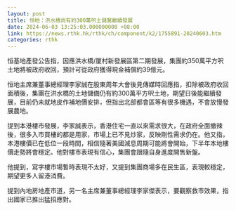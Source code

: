 ```yaml
---
layout: post
title: 恒地：洪水橋尚有約300萬呎土儲冀繼續發展　
date: 2024-06-03 13:25:03.000000000 +08:00
link: https://news.rthk.hk/rthk/ch/component/k2/1755891-20240603.htm
categories: rthk
---
```


恒基地產發公告指，因應洪水橋/厦村新發展區第二期發展，集團約350萬平方呎土地將被政府收回，預計可從政府獲得現金補償約39億元。

恒地主席兼董事總經理李家誠在股東周年大會後見傳媒時回應指，扣除被政府收回面積後，集團在洪水橋的土地儲備仍有約300萬平方呎土地，期望日後能繼續發展，目前仍未就地皮作補地價安排，但指出北部都會區等有很多機遇，不會放慢發展農地。

提到本港樓市發展，李家誠表示，香港住宅一直以來需求很大，在政府全面撤辣後，很多入市買樓的都是用家，市場上已不見炒家，反映剛性需求仍在。他又指，本港樓價已在低位一段時間，相信隨著美國減息周期可能將會開始，下半年本地樓價走勢將會穩定。他對樓市表現有信心，集團會跟隨自身進度開售新盤。

他提到，寫字樓市場暫時表現不太好，又提到集團商場多在民生區，表現較穩定，期望更多人留港消費。

提到內地房地產市道，另一名主席兼董事總經理李家傑表示，要觀察救市效果，指出國家已推出猛招應對。
